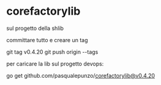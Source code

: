 # corefactorylib

sul progetto della shlib 

committare tutto e creare un tag

git tag v0.4.20
git push origin --tags

 

 

per caricare la lib sul progetto devops:

go get github.com/pasqualepunzo/corefactorylib@v0.4.20

